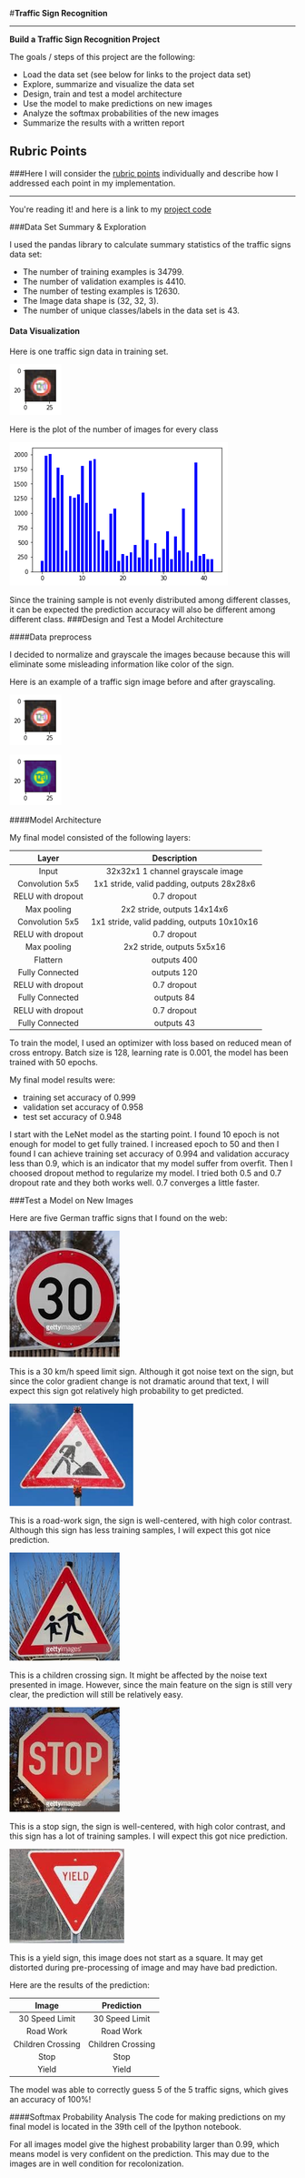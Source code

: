 #**Traffic Sign Recognition** 


---

**Build a Traffic Sign Recognition Project**

The goals / steps of this project are the following:
* Load the data set (see below for links to the project data set)
* Explore, summarize and visualize the data set
* Design, train and test a model architecture
* Use the model to make predictions on new images
* Analyze the softmax probabilities of the new images
* Summarize the results with a written report


[//]: # (Image References)

[image1]: ./examples/exp1.png "OriginalPlot"
[image2]: ./examples/exp2.png "GrayscalingPlot"
[image3]: ./examples/LabelDistribution.png "LabelDistribution"
[image4]: ./examples/30.jpg "Traffic Sign 1"
[image5]: ./examples/construct.jpg "Traffic Sign 2"
[image6]: ./examples/kindergarten.jpg "Traffic Sign 3"
[image7]: ./examples/STOP.jpg "Traffic Sign 4"
[image8]: ./examples/X.jpg "Traffic Sign 5"

## Rubric Points
###Here I will consider the [rubric points](https://review.udacity.com/#!/rubrics/481/view) individually and describe how I addressed each point in my implementation.  

---

You're reading it! and here is a link to my [project code](https://github.com/udacity/CarND-Traffic-Sign-Classifier-Project/blob/master/Traffic_Sign_Classifier.ipynb)

###Data Set Summary & Exploration

I used the pandas library to calculate summary statistics of the traffic
signs data set:

* The number of training examples is 34799.
* The number of validation examples is 4410.
* The number of testing examples is 12630.
* The Image data shape is (32, 32, 3).
* The number of unique classes/labels in the data set is 43.

#### Data Visualization

Here is one traffic sign data in training set.

![120 speed limit sign][image1]

Here is the plot of the number of images for every class

![image plot][image3]

Since the training sample is not evenly distributed among different classes, it can be expected the prediction accuracy will also be different among different class. 
###Design and Test a Model Architecture

####Data preprocess

I decided to normalize and grayscale the images because because this will eliminate some misleading information like color of the sign.

Here is an example of a traffic sign image before and after grayscaling.

![before][image1]

![after][image2]


####Model Architecture

My final model consisted of the following layers:

| Layer         		|     Description	        					| 
|:---------------------:|:---------------------------------------------:| 
| Input         		| 32x32x1 1 channel grayscale image   			| 
| Convolution 5x5     	| 1x1 stride, valid padding, outputs 28x28x6 	|
| RELU with dropout		| 0.7 dropout									|
| Max pooling	      	| 2x2 stride,  outputs 14x14x6 					|
| Convolution 5x5	    | 1x1 stride, valid padding, outputs 10x10x16	|
| RELU with dropout		| 0.7 dropout  									|
| Max pooling			| 2x2 stride,  outputs 5x5x16					|
| Flattern				| outputs 400									|
| Fully Connected		| outputs 120									|
| RELU with dropout		| 0.7 dropout									|
| Fully Connected		| outputs 84									|
| RELU with dropout		| 0.7 dropout									|
| Fully Connected		| outputs 43									|
 


To train the model, I used an optimizer with loss based on reduced mean of cross entropy. Batch size is 128, learning rate is 0.001, the model has been trained with 50 epochs.

My final model results were:
* training set accuracy of 0.999
* validation set accuracy of 0.958
* test set accuracy of 0.948

I start with the LeNet model as the starting point. I found 10 epoch is not enough for model to get fully trained. I increased epoch to 50 and then I found I can achieve training set accuracy of 0.994 and validation accuracy less than 0.9, which is an indicator that my model suffer from overfit. Then I choosed dropout method to regularize my model. I tried both 0.5 and 0.7 dropout rate and they both works well. 0.7 converges a little faster.
 

###Test a Model on New Images


Here are five German traffic signs that I found on the web:


![alt text][image4]

This is a 30 km/h speed limit sign. Although it got noise text on the sign, but since the color gradient change is not dramatic around that text, I will expect this sign got relatively high probability to get predicted.

![alt text][image5] 

This is a road-work sign, the sign is well-centered, with high color contrast. Although this sign has less training samples, I will expect this got nice prediction.

![alt text][image6] 

This is a children crossing sign. It might be affected by the noise text presented in image. However, since the main feature on the sign is still very clear, the prediction will still be relatively easy.

![alt text][image7] 

This is a stop sign, the sign is well-centered, with high color contrast, and this sign has a lot of training samples. I will expect this got nice prediction.

![alt text][image8]

This is a yield sign, this image does not start as a square. It may get distorted during pre-processing of image and may have bad prediction.


Here are the results of the prediction:

| Image			        |     Prediction	        					| 
|:---------------------:|:---------------------------------------------:| 
| 30 Speed Limit   		| 30 Speed Limit								| 
| Road Work    			| Road Work										|
| Children Crossing		| Children Crossing								|
| Stop		      		| Stop							 				|
| Yield					| Yield			      							|


The model was able to correctly guess 5 of the 5 traffic signs, which gives an accuracy of 100%!

####Softmax Probability Analysis
The code for making predictions on my final model is located in the 39th cell of the Ipython notebook.

For all images model give the highest probability larger than 0.99, which means model is very confident on the prediction. This may due to the images are in well condition for recolonization.

